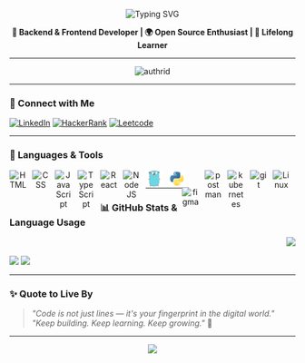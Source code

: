 <!-- Typing Animation -->
<p align="center">
  <img src="https://readme-typing-svg.demolab.com?font=Fira+Code&weight=500&size=22&pause=1000&color=00FFD1&center=true&vCenter=true&width=535&lines=Hi%2C+I'm+Ahmad+Ridha+%F0%9F%91%8B;Fullstack+Developer+%7C+Problem+Solver;Welcome+to+my+GitHub+profile!" alt="Typing SVG" />
</p>

<p align="center">
  <b>🚀 Backend & Frontend Developer | 🌍 Open Source Enthusiast | 🧠 Lifelong Learner</b>
</p>

---

<!-- Profile Views -->
<p align="center">
  <img src="https://komarev.com/ghpvc/?username=authrid&label=Profile%20views&color=0e75b6&style=flat" alt="authrid" />
</p>

---

### 🔗 Connect with Me

<p align="left">
  <a href="https://linkedin.com/in/ahmad-ridha-bbbb49125" target="blank"><img src="https://raw.githubusercontent.com/rahuldkjain/github-profile-readme-generator/master/src/images/icons/Social/linked-in-alt.svg" alt="LinkedIn" width="35" /></a>
  <a href="https://www.hackerrank.com/power_of_learn" target="blank"><img src="https://raw.githubusercontent.com/rahuldkjain/github-profile-readme-generator/master/src/images/icons/Social/hackerrank.svg" alt="HackerRank" width="35" /></a>
  <a href="https://www.leetcode.com/tlw98uiagw" target="blank"><img src="https://raw.githubusercontent.com/rahuldkjain/github-profile-readme-generator/master/src/images/icons/Social/leet-code.svg" alt="Leetcode" width="35" /></a>
</p>

---

### 🧰 Languages & Tools

<p align="center">
  <img align="left" alt="HTML" width="30px" style="padding-right:10px;" src="https://cdn.jsdelivr.net/gh/devicons/devicon/icons/html5/html5-plain.svg" />
  <img align="left" alt="CSS" width="30px" style="padding-right:10px;" src="https://cdn.jsdelivr.net/gh/devicons/devicon/icons/css3/css3-plain.svg" />
  <img align="left" alt="JavaScript" width="30px" style="padding-right:10px;" src="https://cdn.jsdelivr.net/gh/devicons/devicon/icons/javascript/javascript-plain.svg" />
  <img align="left" alt="TypeScript" width="30px" style="padding-right:10px;" src="https://cdn.jsdelivr.net/gh/devicons/devicon/icons/typescript/typescript-plain.svg" />
  <img align="left" alt="React" width="30px" style="padding-right:10px;" src="https://cdn.jsdelivr.net/gh/devicons/devicon/icons/react/react-original.svg" />
  <img align="left" alt="NodeJS" width="30px" style="padding-right:10px;" src="https://cdn.jsdelivr.net/gh/devicons/devicon/icons/nodejs/nodejs-original.svg" />
  <img align="left" alt="go" width="30px" style="padding-right:10px;" src="https://raw.githubusercontent.com/devicons/devicon/master/icons/go/go-original.svg" />
  <img align="left" alt="python" width="30px" style="padding-right:10px;" src="https://raw.githubusercontent.com/devicons/devicon/master/icons/python/python-original.svg" />
  
  <img align="right" alt="Linux" width="30px" style="padding-right:10px;" src="https://cdn.jsdelivr.net/gh/devicons/devicon/icons/linux/linux-original.svg" />
  <img align="right" alt="git" width="30px" style="padding-right:10px;" src="https://www.vectorlogo.zone/logos/git-scm/git-scm-icon.svg" />
  <img align="right" alt="kubernetes" width="30px" style="padding-right:10px;" src="https://www.vectorlogo.zone/logos/kubernetes/kubernetes-icon.svg" />
  <img align="right" alt="postman" width="30px" style="padding-right:10px;" src="https://www.vectorlogo.zone/logos/getpostman/getpostman-icon.svg" />
  <img align="right" alt="figma" width="30px" style="padding-right:10px;" src="https://www.vectorlogo.zone/logos/figma/figma-icon.svg" />

  <img align="center" alt="" width="30px" style="padding-right:10px;" src="#" />
</p>

---

### 📊 GitHub Stats & Language Usage

<p align="right">
  <img src="https://github-readme-stats.vercel.app/api/top-langs/?username=authrid&layout=compact&theme=tokyonight&hide_border=true" height="150" />
</p>

<p align="left">
  <img src="https://github-readme-stats.vercel.app/api?username=authrid&show_icons=true&theme=tokyonight&count_private=true&hide_border=true" height="170"/>
  <img src="https://github-readme-streak-stats.herokuapp.com/?user=authrid&theme=tokyonight&hide_border=true" height="180"/>
</p>

---

### ✨ Quote to Live By

> _"Code is not just lines — it's your fingerprint in the digital world."_  
> _"Keep building. Keep learning. Keep growing."_ 🌱

---

<!-- Stylish Footer Wave -->
<p align="center">
  <img src="https://capsule-render.vercel.app/api?type=waving&color=0:00ffc8,100:1800ff&height=100&section=footer"/>
</p>
